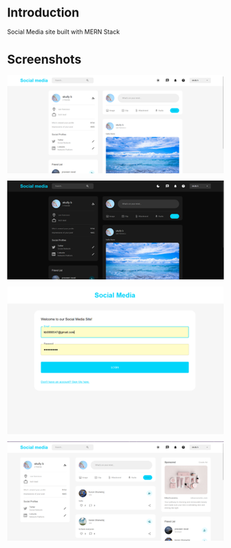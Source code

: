# Introduction

Social Media site built with MERN Stack

# Screenshots

![Alt text](https://github.com/karan00034/mern-social/blob/main/Screenshot%202024-05-27%20232715.png)

![Alt text](https://github.com/karan00034/mern-social/blob/main/Screenshot%202024-05-27%20232755.png)

![Alt text](https://github.com/karan00034/mern-social/blob/main/Screenshot%202024-05-27%20232435.png)


![Alt text](https://github.com/karan00034/mern-social/blob/main/Screenshot%202024-05-27%20232547.png)
